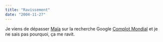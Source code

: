 ```yaml
---
title: "Ravissement"
date: "2004-11-27"
---
```


Je viens de dépasser [Maïa](http://www.20six.fr/maia/) sur la recherche Google [Complot Mondial](http://www.google.fr/search?hl=fr&q=complot+mondial) et je ne sais pas pourquoi, ça me ravit.
